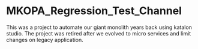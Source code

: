 # MKOPA_Regression_Test_Channel
This was a project to automate our giant monolith years back using katalon studio.
The project was retired after we evolved to micro services and limit changes on legacy application.
